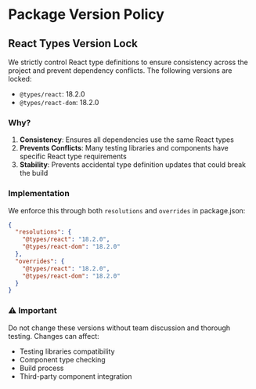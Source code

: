 # Package Version Policy

## React Types Version Lock

We strictly control React type definitions to ensure consistency across the project and prevent dependency conflicts. The following versions are locked:

- `@types/react`: 18.2.0
- `@types/react-dom`: 18.2.0

### Why?

1. **Consistency**: Ensures all dependencies use the same React types
2. **Prevents Conflicts**: Many testing libraries and components have specific React type requirements
3. **Stability**: Prevents accidental type definition updates that could break the build

### Implementation

We enforce this through both `resolutions` and `overrides` in package.json:

```json
{
  "resolutions": {
    "@types/react": "18.2.0",
    "@types/react-dom": "18.2.0"
  },
  "overrides": {
    "@types/react": "18.2.0",
    "@types/react-dom": "18.2.0"
  }
}
```

### ⚠️ Important

Do not change these versions without team discussion and thorough testing. Changes can affect:

- Testing libraries compatibility
- Component type checking
- Build process
- Third-party component integration
